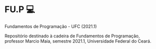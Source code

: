 # FU.P :computer:

Fundamentos de Programação - UFC (2021.1)

Repositório destinado à cadeira de Fundamentos de Programação, professor Marcio Maia, 
semestre 2021.1, Universidade Federal do Ceará.

